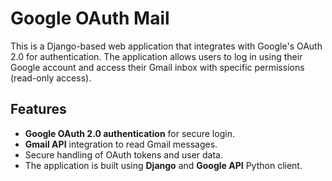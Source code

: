 # Google OAuth Mail

This is a Django-based web application that integrates with Google's OAuth 2.0 for authentication. The application allows users to log in using their Google account and access their Gmail inbox with specific permissions (read-only access).

## Features

- **Google OAuth 2.0 authentication** for secure login.
- **Gmail API** integration to read Gmail messages.
- Secure handling of OAuth tokens and user data.
- The application is built using **Django** and **Google API** Python client.

